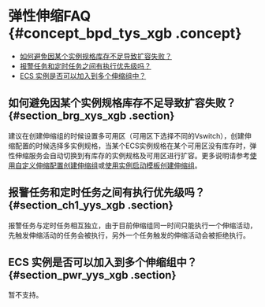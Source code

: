 # 弹性伸缩FAQ {#concept_bpd_tys_xgb .concept}

-   [如何避免因某个实例规格库存不足导致扩容失败？](#section_brg_xys_xgb)
-   [报警任务和定时任务之间有执行优先级吗？](#section_ch1_yys_xgb)
-   [ECS 实例是否可以加入到多个伸缩组中？](#section_pwr_yys_xgb)

## 如何避免因某个实例规格库存不足导致扩容失败？ {#section_brg_xys_xgb .section}

建议在创建伸缩组的时候设置多可用区（可用区下选择不同的Vswitch），创建伸缩配置的时候选择多实例规格，当某个ECS实例规格在某个可用区没有库存时，弹性伸缩服务会自动切换到有库存的实例规格及可用区进行扩容。更多说明请参考[使用自定义伸缩配置创建伸缩组](cn.zh-CN/用户指南/使用自定义伸缩配置创建伸缩组.md#)或[使用实例启动模板创建伸缩组](cn.zh-CN/用户指南/使用实例启动模板创建伸缩组.md#)。

## 报警任务和定时任务之间有执行优先级吗？ {#section_ch1_yys_xgb .section}

报警任务与定时任务相互独立，由于目前伸缩组同一时间只能执行一个伸缩活动，先触发伸缩活动的任务会被执行，另外一个任务触发的伸缩活动会被拒绝执行。

## ECS 实例是否可以加入到多个伸缩组中？ {#section_pwr_yys_xgb .section}

暂不支持。


